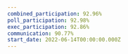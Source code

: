 ```yaml
---
combined_participation: 92.96%
poll_participation: 92.98%
exec_participation: 92.86%
communication: 90.77%
start_date: 2022-06-14T00:00:00.000Z
---
```

